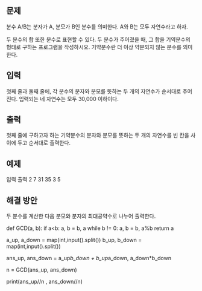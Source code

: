 ## 문제
분수 A/B는 분자가 A, 분모가 B인 분수를 의미한다. A와 B는 모두 자연수라고 하자.

두 분수의 합 또한 분수로 표현할 수 있다. 두 분수가 주어졌을 때, 그 합을 기약분수의 형태로 구하는 프로그램을 작성하시오. 기약분수란 더 이상 약분되지 않는 분수를 의미한다.

## 입력
첫째 줄과 둘째 줄에, 각 분수의 분자와 분모를 뜻하는 두 개의 자연수가 순서대로 주어진다. 입력되는 네 자연수는 모두 30,000 이하이다.

## 출력
첫째 줄에 구하고자 하는 기약분수의 분자와 분모를 뜻하는 두 개의 자연수를 빈 칸을 사이에 두고 순서대로 출력한다.

## 예제 
입력    출력
2 7     31 35
3 5


## 해결 방안
두 분수를 계산한 다음 분모와 분자의 최대공약수로 나누어 출력한다.

def GCD(a, b):
    if a<b:
        a, b = b, a
    while b != 0:
        a, b = b, a%b
    return a

a_up, a_down = map(int,input().split())
b_up, b_down = map(int,input().split())

ans_up, ans_down = a_up*b_down + b_up*a_down, a_down*b_down

n = GCD(ans_up, ans_down)

print(ans_up//n , ans_down//n)
